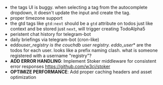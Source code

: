 - the tags UI is buggy. when selecting a tag from the autocomplete dropdown, it doesn't update the input and create the tag.
- proper timezone support
- the gtd tags like `gtd:next` should be a `gtd` attribute on todos just like context and be stored just `next`, will trigger creating TodoAlpha5
- peristent chat history for telegram-bot
- daily briefings via telegram-bot (cron-like)
- eddo*user_registry is the couchdb user registry. eddo_user*\* are the todos for each user. looks like a prefix naming clash. what is someone registered with a username "registry"?
- **ADD ERROR HANDLING**: Implement Stoker middleware for consistent error responses https://github.com/w3cj/stoker
- **OPTIMIZE PERFORMANCE**: Add proper caching headers and asset optimization
